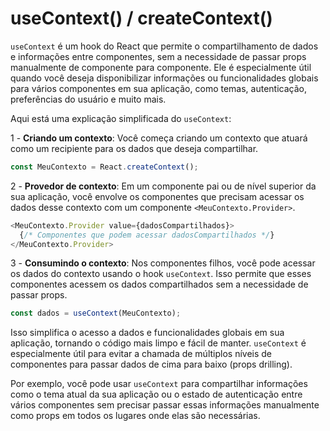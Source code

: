 # useContext() / createContext()

`useContext` é um hook do React que permite o compartilhamento de dados e informações entre
componentes, sem a necessidade de passar props manualmente de componente para componente. Ele é
especialmente útil quando você deseja disponibilizar informações ou funcionalidades globais para
vários componentes em sua aplicação, como temas, autenticação, preferências do usuário e muito mais.

Aqui está uma explicação simplificada do `useContext`:

1 - **Criando um contexto**: Você começa criando um contexto que atuará como um recipiente para os
dados que deseja compartilhar.

```js
const MeuContexto = React.createContext();
```

2 - **Provedor de contexto**: Em um componente pai ou de nível superior da sua aplicação, você
envolve os componentes que precisam acessar os dados desse contexto com um componente
`<MeuContexto.Provider>`.

```js
<MeuContexto.Provider value={dadosCompartilhados}>
  {/* Componentes que podem acessar dadosCompartilhados */}
</MeuContexto.Provider>
```

3 - **Consumindo o contexto**: Nos componentes filhos, você pode acessar os dados do contexto usando
o hook `useContext`. Isso permite que esses componentes acessem os dados compartilhados sem a
necessidade de passar props.

```js
const dados = useContext(MeuContexto);
```

Isso simplifica o acesso a dados e funcionalidades globais em sua aplicação, tornando o código mais
limpo e fácil de manter. `useContext` é especialmente útil para evitar a chamada de múltiplos níveis
de componentes para passar dados de cima para baixo (props drilling).

Por exemplo, você pode usar `useContext` para compartilhar informações como o tema atual da sua
aplicação ou o estado de autenticação entre vários componentes sem precisar passar essas informações
manualmente como props em todos os lugares onde elas são necessárias.
